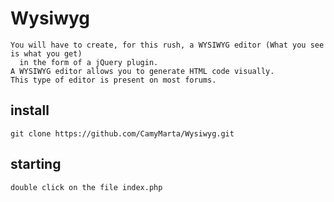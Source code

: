 # Wysiwyg

```
You will have to create, for this rush, a WYSIWYG editor (What you see is what you get)
  in the form of a jQuery plugin.
A WYSIWYG editor allows you to generate HTML code visually.
This type of editor is present on most forums.
```

## install 
```
git clone https://github.com/CamyMarta/Wysiwyg.git
```
## starting

```
double click on the file index.php

````

